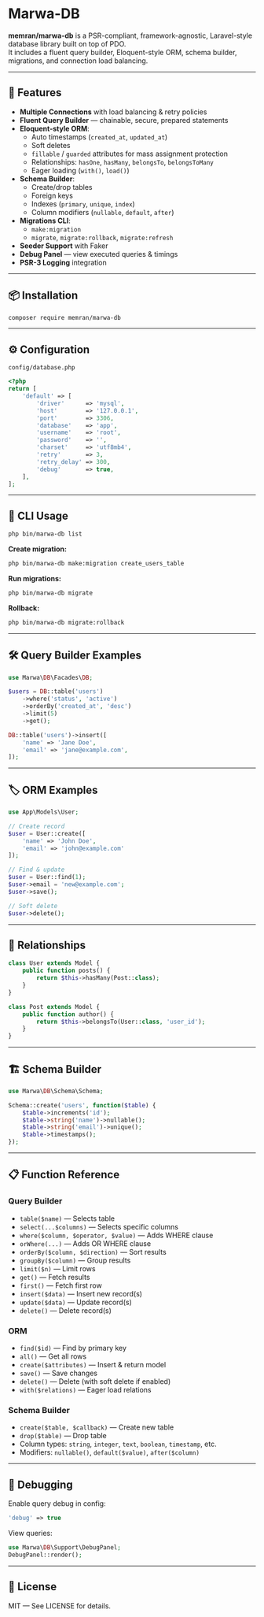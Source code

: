 # Marwa-DB

**memran/marwa-db** is a PSR-compliant, framework-agnostic, Laravel-style database library built on top of PDO.  
It includes a fluent query builder, Eloquent-style ORM, schema builder, migrations, and connection load balancing.

---

## 📌 Features

- **Multiple Connections** with load balancing & retry policies
- **Fluent Query Builder** — chainable, secure, prepared statements
- **Eloquent-style ORM**:
  - Auto timestamps (`created_at`, `updated_at`)
  - Soft deletes
  - `fillable` / `guarded` attributes for mass assignment protection
  - Relationships: `hasOne`, `hasMany`, `belongsTo`, `belongsToMany`
  - Eager loading (`with()`, `load()`)
- **Schema Builder**:
  - Create/drop tables
  - Foreign keys
  - Indexes (`primary`, `unique`, `index`)
  - Column modifiers (`nullable`, `default`, `after`)
- **Migrations CLI**:
  - `make:migration`
  - `migrate`, `migrate:rollback`, `migrate:refresh`
- **Seeder Support** with Faker
- **Debug Panel** — view executed queries & timings
- **PSR-3 Logging** integration

---

## 📦 Installation

```bash
composer require memran/marwa-db
```

---

## ⚙ Configuration

`config/database.php`

```php
<?php
return [
    'default' => [
        'driver'      => 'mysql',
        'host'        => '127.0.0.1',
        'port'        => 3306,
        'database'    => 'app',
        'username'    => 'root',
        'password'    => '',
        'charset'     => 'utf8mb4',
        'retry'       => 3,
        'retry_delay' => 300,
        'debug'       => true,
    ],
];
```

---

## 🚀 CLI Usage

```bash
php bin/marwa-db list
```

**Create migration:**

```bash
php bin/marwa-db make:migration create_users_table
```

**Run migrations:**

```bash
php bin/marwa-db migrate
```

**Rollback:**

```bash
php bin/marwa-db migrate:rollback
```

---

## 🛠 Query Builder Examples

```php
use Marwa\DB\Facades\DB;

$users = DB::table('users')
    ->where('status', 'active')
    ->orderBy('created_at', 'desc')
    ->limit(5)
    ->get();
```

```php
DB::table('users')->insert([
    'name' => 'Jane Doe',
    'email' => 'jane@example.com',
]);
```

---

## 🏷 ORM Examples

```php
use App\Models\User;

// Create record
$user = User::create([
    'name' => 'John Doe',
    'email' => 'john@example.com'
]);

// Find & update
$user = User::find(1);
$user->email = 'new@example.com';
$user->save();

// Soft delete
$user->delete();
```

---

## 🔗 Relationships

```php
class User extends Model {
    public function posts() {
        return $this->hasMany(Post::class);
    }
}

class Post extends Model {
    public function author() {
        return $this->belongsTo(User::class, 'user_id');
    }
}
```

---

## 🏗 Schema Builder

```php
use Marwa\DB\Schema\Schema;

Schema::create('users', function($table) {
    $table->increments('id');
    $table->string('name')->nullable();
    $table->string('email')->unique();
    $table->timestamps();
});
```

---

## 📋 Function Reference

### Query Builder

- `table($name)` — Selects table
- `select(...$columns)` — Selects specific columns
- `where($column, $operator, $value)` — Adds WHERE clause
- `orWhere(...)` — Adds OR WHERE clause
- `orderBy($column, $direction)` — Sort results
- `groupBy($column)` — Group results
- `limit($n)` — Limit rows
- `get()` — Fetch results
- `first()` — Fetch first row
- `insert($data)` — Insert new record(s)
- `update($data)` — Update record(s)
- `delete()` — Delete record(s)

### ORM

- `find($id)` — Find by primary key
- `all()` — Get all rows
- `create($attributes)` — Insert & return model
- `save()` — Save changes
- `delete()` — Delete (with soft delete if enabled)
- `with($relations)` — Eager load relations

### Schema Builder

- `create($table, $callback)` — Create new table
- `drop($table)` — Drop table
- Column types: `string`, `integer`, `text`, `boolean`, `timestamp`, etc.
- Modifiers: `nullable()`, `default($value)`, `after($column)`

---

## 🐞 Debugging

Enable query debug in config:

```php
'debug' => true
```

View queries:

```php
use Marwa\DB\Support\DebugPanel;
DebugPanel::render();
```

---

## 📜 License

MIT — See LICENSE for details.
